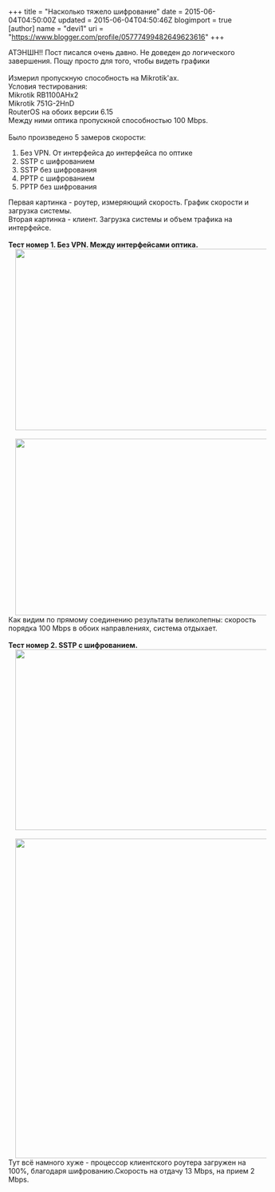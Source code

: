 +++
title = "Насколько тяжело шифрование"
date = 2015-06-04T04:50:00Z
updated = 2015-06-04T04:50:46Z
blogimport = true 
[author]
	name = "devi1"
	uri = "https://www.blogger.com/profile/05777499482649623616"
+++

АТЭНШН!! Пост писался очень давно. Не доведен до логического завершения. Пощу просто для того, чтобы видеть графики<br /><br />Измерил пропускную способность на Mikrotik'ах.<br />Условия тестирования:<br />Mikrotik RB1100AHx2<br />Mikrotik 751G-2HnD<br />RouterOS на обоих версии 6.15 <br />Между ними оптика пропускной способностью 100 Mbps.<br /><br />Было произведено 5 замеров скорости:<br /><ol><li>Без VPN. От интерфейса до интерфейса по оптике</li><li>SSTP с шифрованием</li><li>SSTP без шифрования</li><li>PPTP с шифрованием</li><li>PPTP без шифрования</li></ol>Первая картинка - роутер, измеряющий скорость. График скорости и загрузка системы.<br />Вторая картинка - клиент. Загрузка системы и объем трафика на интерфейсе.<br /><br /><b>Тест номер 1. Без VPN. Между интерфейсами оптика.&nbsp;</b><br /><div class="separator" style="clear: both; text-align: center;"><a href="http://3.bp.blogspot.com/-ieaYdg2SQiQ/VAbxg20INGI/AAAAAAAAAhU/n51ZcFMkQCU/s1600/optic.PNG" imageanchor="1" style="margin-left: 1em; margin-right: 1em;"><img border="0" height="363" src="http://3.bp.blogspot.com/-ieaYdg2SQiQ/VAbxg20INGI/AAAAAAAAAhU/n51ZcFMkQCU/s1600/optic.PNG" width="640" /></a></div><br /><div class="separator" style="clear: both; text-align: center;"><a href="http://4.bp.blogspot.com/-bZAwKrOgzzA/VAbxhJ09pwI/AAAAAAAAAhY/097V5MgW-zo/s1600/optic_performance.PNG" imageanchor="1" style="margin-left: 1em; margin-right: 1em;"><img border="0" height="354" src="http://4.bp.blogspot.com/-bZAwKrOgzzA/VAbxhJ09pwI/AAAAAAAAAhY/097V5MgW-zo/s1600/optic_performance.PNG" width="640" /></a></div>Как видим по прямому соединению результаты великолепны: скорость порядка 100 Mbps в обоих направлениях, система отдыхает.<br /><br /><b>Тест номер 2. SSTP с шифрованием.</b><br /><div class="separator" style="clear: both; text-align: center;"><a href="http://1.bp.blogspot.com/-IKZUefPh5ZM/VAb0Vitus7I/AAAAAAAAAhs/NAYbjd_YXo0/s1600/sstp-encr.PNG" imageanchor="1" style="margin-left: 1em; margin-right: 1em;"><img border="0" height="362" src="http://1.bp.blogspot.com/-IKZUefPh5ZM/VAb0Vitus7I/AAAAAAAAAhs/NAYbjd_YXo0/s1600/sstp-encr.PNG" width="640" /></a></div><br /><div class="separator" style="clear: both; text-align: center;"><a href="http://4.bp.blogspot.com/-Vsfy3RWh4Qc/VAb0VpUvs9I/AAAAAAAAAhk/OPwZxi70ok0/s1600/sstp-encr_perf.PNG" imageanchor="1" style="margin-left: 1em; margin-right: 1em;"><img border="0" height="640" src="http://4.bp.blogspot.com/-Vsfy3RWh4Qc/VAb0VpUvs9I/AAAAAAAAAhk/OPwZxi70ok0/s1600/sstp-encr_perf.PNG" width="632" /></a></div>Тут всё намного хуже - процессор клиентского роутера загружен на 100%, благодаря шифрованию.Скорость на отдачу 13 Mbps, на прием 2 Mbps. <br /><br />

